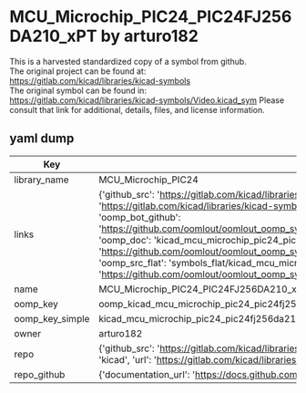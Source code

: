 # MCU_Microchip_PIC24_PIC24FJ256DA210_xPT by arturo182  
This is a harvested standardized copy of a symbol from github.  
The original project can be found at:  
https://gitlab.com/kicad/libraries/kicad-symbols  
The original symbol can be found in:
https://gitlab.com/kicad/libraries/kicad-symbols/Video.kicad_sym
Please consult that link for additional, details, files, and license information.  
## yaml dump  
| Key | Value |  
| --- | --- |  
| library_name | MCU_Microchip_PIC24 |  
| links | {'github_src': 'https://gitlab.com/kicad/libraries/kicad-symbols/Video.kicad_sym', 'github_src_repo': 'https://gitlab.com/kicad/libraries/kicad-symbols', 'oomp_bot': 'kicad_mcu_microchip_pic24_pic24fj256da210_xpt/working', 'oomp_bot_github': 'https://github.com/oomlout/oomlout_oomp_symbol_bot/tree/main/kicad_mcu_microchip_pic24_pic24fj256da210_xpt/working', 'oomp_doc': 'kicad_mcu_microchip_pic24_pic24fj256da210_xpt/working', 'oomp_doc_github': 'https://github.com/oomlout/oomlout_oomp_symbol_doc/tree/main/kicad_mcu_microchip_pic24_pic24fj256da210_xpt/working', 'oomp_src_flat': 'symbols_flat/kicad_mcu_microchip_pic24_pic24fj256da210_xpt/working', 'oomp_src_flat_github': 'https://github.com/oomlout/oomlout_oomp_symbol_src/tree/main/kicad_mcu_microchip_pic24_pic24fj256da210_xpt/working'} |  
| name | MCU_Microchip_PIC24_PIC24FJ256DA210_xPT |  
| oomp_key | oomp_kicad_mcu_microchip_pic24_pic24fj256da210_xpt |  
| oomp_key_simple | kicad_mcu_microchip_pic24_pic24fj256da210_xpt |  
| owner | arturo182 |  
| repo | {'github_src': 'https://gitlab.com/kicad/libraries/kicad-symbols/Video.kicad_sym', 'name': 'libraries/kicad-symbols', 'owner': 'kicad', 'url': 'https://gitlab.com/kicad/libraries/kicad-symbols'} |  
| repo_github | {'documentation_url': 'https://docs.github.com/rest/repos/repos#get-a-repository', 'message': 'Not Found'} |  

